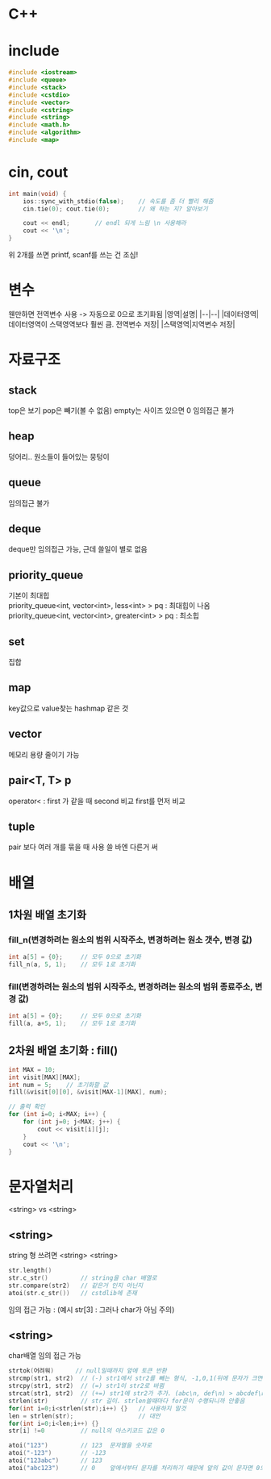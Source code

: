 # C++

# include
```c++
#include <iostream>
#include <queue>
#include <stack>
#include <cstdio>
#include <vector>
#include <cstring>
#include <string>
#include <math.h>
#include <algorithm>
#include <map>
```

# cin, cout
```c++
int main(void) {
    ios::sync_with_stdio(false);	// 속도를 좀 더 빨리 해줌
    cin.tie(0); cout.tie(0);	    // 왜 하는 지? 알아보기

    cout << endl;       // endl 되게 느림 \n 사용해라
    cout << '\n';
}
```
위 2개를 쓰면 printf, scanf를 쓰는 건 조심! 

# 변수
웬만하면 전역변수 사용 -> 자동으로 0으로 초기화됨
|영역|설명|
|--|--|
|데이터영역|데이터영역이 스택영역보다 훨씬 큼. 전역변수 저장|
|스택영역|지역변수 저장|

# 자료구조

## stack
top은 보기
pop은 빼기(볼 수 없음)
empty는 사이즈 있으면 0
임의접근 불가

## heap 
덩어리.. 원소들이 들어있는 뭉텅이

## queue
임의접근 불가

## deque
deque만 임의접근 가능, 근데 쓸일이 별로 없음

## priority_queue
기본이 최대힙<br>
priority_queue\<int, vector\<int>, less\<int> > pq	: 최대힙이 나옴<br>
priority_queue\<int, vector\<int>, greater\<int> > pq	: 최소힙<br>

## set
집합

## map
key값으로 value찾는 hashmap 같은 것

## vector 
메모리 용량 줄이기 가능

## pair<T, T> p
operator< : first 가 같을 때 second 비교
first를 먼저 비교

## tuple
pair 보다 여러 개를 묶을 때 사용
쓸 바엔 다른거 써

# 배열
## 1차원 배열 초기화
### fill_n(변경하려는 원소의 범위 시작주소, 변경하려는 원소 갯수, 변경 값)
```c++
int a[5] = {0};     // 모두 0으로 초기화
fill_n(a, 5, 1);    // 모두 1로 초기화
```
### fill(변경하려는 원소의 범위 시작주소, 변경하려는 원소의 범위 종료주소, 변경 값)
```c++
int a[5] = {0};     // 모두 0으로 초기화
fill(a, a+5, 1);    // 모두 1로 초기화
```
## 2차원 배열 초기화 : fill()
```c++
int MAX = 10;
int visit[MAX][MAX];
int num = 5;    // 초기화할 값
fill(&visit[0][0], &visit[MAX-1][MAX], num);

// 출력 확인
for (int i=0; i<MAX; i++) {
    for (int j=0; j<MAX; j++) {
        cout << visit[i][j];
    }
    cout << '\n';
}
```

# 문자열처리
\<string> vs \<string>

## \<string>
string 형 쓰려면 \<string>
\<string>
```c++
str.length()
str.c_str()         // string을 char 배열로
str.compare(str2)   // 같은거 인지 아닌지
atoi(str.c_str())   // cstdlib에 존재
```
임의 접근 가능 : (예시 str[3] : 그러나 char가 아님 주의)

## \<string>
char배열
임의 접근 가능
```c++
strtok(어려워)      // null일때까지 앞에 토큰 반환
strcmp(str1, str2)  // (-) str1에서 str2를 빼는 형식, -1,0,1(뒤에 문자가 크면 마이너스)
strcpy(str1, str2)  // (=) str1이 str2로 바뀜
strcat(str1, str2)  // (+=) str1에 str2가 추가. (abc\n, def\n) > abcdef\n 
strlen(str)         // str 길이. strlen쓸때마다 for문이 수행되니까 안좋음
for(int i=0;i<strlen(str);i++) {}   // 사용하지 말것
len = strlen(str);                  // 대안
for(int i=0;i<len;i++) {}
str[i] !=0          // null의 아스키코드 값은 0

atoi("123")         // 123  문자열을 숫자로
atoi("-123")        // -123
atoi("123abc")      // 123
atoi("abc123")      // 0    앞에서부터 문자를 처리하기 때문에 앞의 값이 문자면 0으로 return됨
```



















